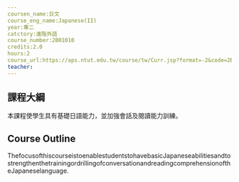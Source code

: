 ```yaml
---
coursen_name:日文
course_eng_name:Japanese(II)
year:專二
catctory:進階外語
course_number:2B01010
credits:2.0
hours:2
course_url:https://aps.ntut.edu.tw/course/tw/Curr.jsp?format=-2&code=2B01010
teacher:
---
```


## 課程大綱

本課程使學生具有基礎日語能力，並加強會話及閱讀能力訓練。


## Course Outline

ThefocusofthiscourseistoenablestudentstohavebasicJapaneseabilitiesandtostrengthenthetrainingordrillingofconversationandreadingcomprehensionoftheJapaneselanguage.

